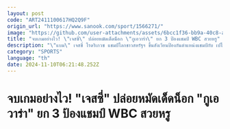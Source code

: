 ```yaml
---
layout: post
code: "ART2411100617HQ2Q9F"
origin_url: "https://www.sanook.com/sport/1566271/"
image: "https://github.com/user-attachments/assets/6bcc1f36-bb9a-40c8-abbb-7f041893e11f"
title: "จบเกมอย่างไว! \"เจสซี่\" ปล่อยหมัดเด็ดน็อก \"กูเอวาร่า\" ยก 3 ป้องแชมป์ WBC สวยหรู"
description: "\"แบม\" เจสซี่ โรดริเกวซ แชมป์โลกชาวสหรัฐฯ ขึ้นสังเวียนป้องกันตำแหน่งแชมป์กับ เปโดร กูเอวาร่า กำปั้นจอมเก๋าชาวเม็กซิกัน ที่สังเวียน เวลส์ ฟาร์โก เซนเตอร์, ฟิลาเดลเฟีย, สหรัฐฯ เมื่อช่วงเช้าวันอาทิตย์ที่ 10 พฤศจิกายน ที่ผ่านมา"
category: "SPORTS"
language: "th"
date: 2024-11-10T06:21:48.252Z
---
```


# จบเกมอย่างไว! "เจสซี่" ปล่อยหมัดเด็ดน็อก "กูเอวาร่า" ยก 3 ป้องแชมป์ WBC สวยหรู